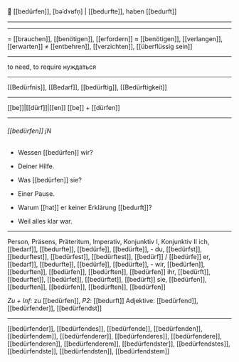 🥺 [[bedürfen]], [bəˈdʏʁfn̩] | [[bedurfte]], haben [[bedurft]]

---

---
= [[brauchen]], [[benötigen]], [[erfordern]]
≈ [[benötigen]], [[verlangen]], [[erwarten]]
≠ [[entbehren]], [[verzichten]], [[überflüssig sein]]

---
to need, to require
нуждаться

---
[[Bedürfnis]], [[Bedarf]], [[bedürftig]], [[Bedürftigkeit]]

---
[[be]]|[[dürf]]|[[en]]
[[be]] + [[dürfen]]


---
###### [[bedürfen]] jN
- Wessen [[bedürfen]] wir?
- Deiner Hilfe.

- Was [[bedürfen]] sie?
- Einer Pause.

- Warum [[hat]] er keiner Erklärung [[bedurft]]?
- Weil alles klar war.

---
Person, Präsens, Präteritum, Imperativ, Konjunktiv I,  Konjunktiv II 
ich, [[bedarf]], [[bedurfte]], [[bedürfe]], [[bedürfte]], -
du, [[bedürfst]], [[bedurftest]], [[bedürfest]], [[bedürftest]], [[bedürf]] / [[bedürfe]]
er, [[bedarf]], [[bedurfte]], [[bedürfe]], [[bedürfte]], -
wir, [[bedürfen]], [[bedurften]], [[bedürfen]], [[bedürften]], [[bedürfen]]
ihr, [[bedürft]], [[bedurftet]], [[bedürfet]], [[bedürftet]], [[bedürft]]
sie, [[bedürfen]], [[bedurften]], [[bedürfen]], [[bedürften]], [[bedürfen]]

*Zu + Inf*: zu [[bedürfen]], *P2*: [[bedurft]]
Adjektive: [[bedürfend]], [[bedürfender]], [[bedürfendst]]

---
[[bedürfender]], [[bedürfendes]], [[bedürfende]], [[bedürfenden]], [[bedürfendem]], [[bedürfenderer]], [[bedürfenderes]], [[bedürfendere]], [[bedürfenderen]], [[bedürfenderem]], [[bedürfendster]], [[bedürfendstes]], [[bedürfendste]], [[bedürfendsten]], [[bedürfendstem]]